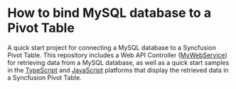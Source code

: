 # How to bind MySQL database to a Pivot Table

A quick start project for connecting a MySQL database to a Syncfusion Pivot Table. This repository includes a Web API Controller ([MyWebService](./MyWebService/)) for retrieving data from a MySQL database, as well as a quick start samples in the [TypeScript](./Typescript/) and [JavaScript](./Javascript/) platforms that display the retrieved data in a Syncfusion Pivot Table.